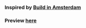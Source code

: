 ### Inspired by [Build in Amsterdam](https://www.buildinamsterdam.com/)

### Preview [here](http://barrymun.nav-menu-effect.surge.sh/)
